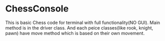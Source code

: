 # ChessConsole
This is basic Chess code for terminal with full functionality(NO GUI).
Main method is in the driver class.
And each peice classes(like rook, knight, pawn) have move method which is based on their own movement.
